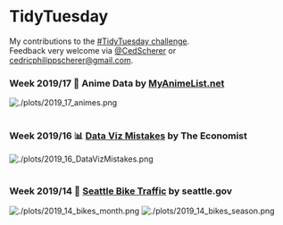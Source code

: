 # TidyTuesday
My contributions to the [#TidyTuesday challenge](https://github.com/rfordatascience/tidytuesday).  
Feedback very welcome via [@CedScherer](https://twitter.com/cedscherer?lang=en) or [cedricphilippscherer@gmail.com](mailto:cedricphilippscherer@gmail.com).

### Week 2019/17 🐉 Anime Data by [MyAnimeList.net](https://myanimelist.net/)
![./plots/2019_17_animes.png](https://github.com/Z3tt/TidyTuesday/blob/master/plots/2019_17_animes.png)
<br/><br/>   
### Week 2019/16 📊 [Data Viz Mistakes](https://medium.economist.com/mistakes-weve-drawn-a-few-8cdd8a42d368) by The Economist
![./plots/2019_16_DataVizMistakes.png](https://github.com/Z3tt/TidyTuesday/blob/master/plots/2019_16_DataVizMistakes.png)
<br/><br/>  
### Week 2019/14 🚴 [Seattle Bike Traffic](https://www.seattletimes.com/seattle-news/transportation/what-we-can-learn-from-seattles-bike-counter-data/) by seattle.gov
![./plots/2019_14_bikes_month.png](https://github.com/Z3tt/TidyTuesday/blob/master/plots/2019_14_bikes_month.png)
![./plots/2019_14_bikes_season.png](https://github.com/Z3tt/TidyTuesday/blob/master/plots/2019_14_bikes_season.png)
<br/><br/>
